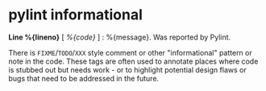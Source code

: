 # pylint informational


**Line %{lineno}** [ _%{code}_ ]  :  %{message}.
 Was reported by Pylint.

There is `FIXME`/`TODO`/`XXX` style comment or other "informational" pattern or note in the code.
 These tags are often used to annotate places where code is stubbed out but needs work - or to highlight potential design flaws or bugs that need to be addressed in the future.

